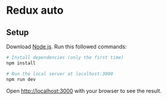 # Redux auto

## Setup
Download [Node.js](https://nodejs.org/en/download/).
Run this followed commands:

```bash
# Install dependencies (only the first time)
npm install

# Run the local server at localhost:3000
npm run dev
```

Open [http://localhost:3000](http://localhost:3000) with your browser to see the result.
